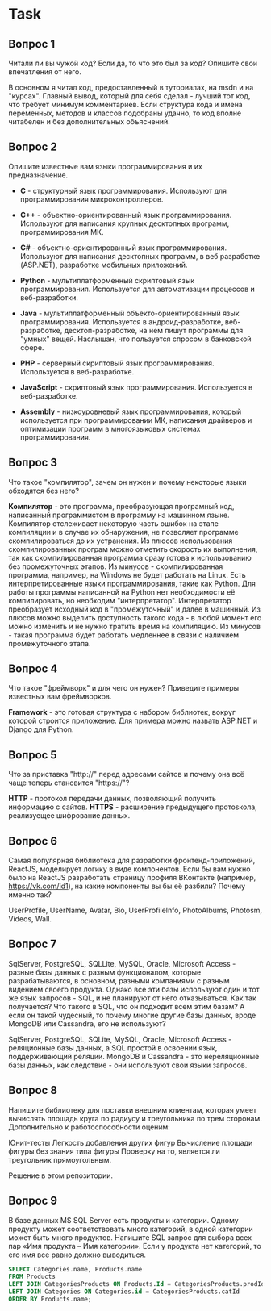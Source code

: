 # Task
## Вопрос 1
Читали ли вы чужой код? Если да, то что это был за код? Опишите свои впечатления от него.

В основном я читал код, предоставленный в туториалах, на msdn и на "курсах". Главный вывод, который для себя сделал - лучший тот код, что требует минимум комментариев. Если структура кода и имена переменных, методов и классов подобраны удачно, то код вполне читабелен и без дополнительных объяснений.

## Вопрос 2
Опишите известные вам языки программирования и их предназначение.

- **C** - структурный язык программирования. Используют для программирования микроконтроллеров.

- **C++** - объектно-ориентированный язык программирования. Используют для написания крупных десктопных программ, программирования МК.

- **C#** - объектно-ориентированный язык программирования. Используют для написания десктопных программ, в веб разработке (ASP.NET), разработке мобильных приложений.

- **Python** - мультиплатформенный скриптовый язык программирования. Используется для автоматизации процессов и веб-разработки.

- **Java** - мультиплатформенный объекто-ориентированный язык программирования. Используется в андроид-разработке, веб-разработке, десктоп-разработке, на нем пишут программы для "умных" вещей. Наслышан, что пользуется спросом в банковской сфере.

- **PHP** - серверный скриптовый язык программирования. Используется в веб-разработке.

- **JavaScript** - скриптовый язык программирования. Используется в веб-разработке.

- **Assembly** - низкоуровневый язык программирования, который используется при программировании МК, написания драйверов и оптимизации программ в многоязыковых системах программирования.

## Вопрос 3
Что такое "компилятор", зачем он нужен и почему некоторые языки обходятся без него?

**Компилятор** - это программа, преобразующая програмный код, написанный программистом в программу на машинном языке. Компилятор отслеживает некоторую часть ошибок на этапе компиляции и в случае их обнаружения, не позволяет программе скомпилироваться до их устранения. Из плюсов использования скомпилированных програм можно отметить скорость их выполнения, так как скомпилированная программа сразу готова к использованию без промежуточных этапов. Из минусов - скомпилированная программа, например, на Windows не будет работать на Linux. Есть интерпретированные языки программирования, такие как Python. Для работы программы написанной на Python нет необходимости её компилировать, но необходим "интерпретатор". Интерпретатор преобразует исходный код в "промежуточный" и далее в машинный. Из плюсов можно выделить доступность такого кода - в любой момент его можно изменить и не нужно тратить время на компиляцию. Из минусов - такая программа будет работать медленнее в связи с наличием промежуточного этапа.

## Вопрос 4
Что такое "фреймворк" и для чего он нужен? Приведите примеры известных вам фреймворков.

**Framework** - это готовая структура с набором библиотек, вокруг которой строится приложение. Для примера можно назвать ASP.NET и Django для Python.

## Вопрос 5
Что за приставка "http://" перед адресами сайтов и почему она всё чаще теперь становится "https://"?

**HTTP** - протокол передачи данных, позволяющий получить информацию с сайтов. **HTTPS** - расширение предыдущего протоsкола, реализуещее шифрование данных.

## Вопрос 6
Самая популярная библиотека для разработки фронтенд-приложений, ReactJS, моделирует логику в виде компонентов.
Если бы вам нужно было на ReactJS разработать страницу профиля ВКонтакте (например, https://vk.com/id1),
на какие компоненты вы бы её разбили? Почему именно так?

UserProfile, UserName, Avatar, Bio, UserProfileInfo, PhotoAlbums, Photosm, Videos, Wall.

## Вопрос 7
SqlServer, PostgreSQL, SQLLite, MySQL, Oracle, Microsoft Access - разные базы данных с разным функционалом,
которые разрабатываются, в основном, разными компаниями с разным видением своего продукта.
Однако все эти базы используют один и тот же язык запросов - SQL, и не планируют от него отказываться.
Как так получается? Что такого в SQL, что он подходит всем этим базам?
А если он такой чудесный, то почему многие другие базы данных, вроде MongoDB или Cassandra, его не используют?

SqlServer, PostgreSQL, SQLite, MySQL, Oracle, Microsoft Access - реляционные базы данных, а SQL простой в освоении язык,
поддерживающий реляции.
MongoDB и Cassandra - это нереляционные базы данных, как следствие - они используют свои языки запросов.

## Вопрос 8
Напишите библиотеку для поставки внешним клиентам, которая умеет вычислять площадь круга по радиусу и треугольника по трем сторонам. Дополнительно к работоспособности оценим:
 
Юнит-тесты
Легкость добавления других фигур
Вычисление площади фигуры без знания типа фигуры
Проверку на то, является ли треугольник прямоугольным.

Решение в этом репозитории.

## Вопрос 9
В базе данных MS SQL Server есть продукты и категории. Одному продукту может соответствовать много категорий,
в одной категории может быть много продуктов. Напишите SQL запрос для выбора всех пар «Имя продукта – Имя категории».
Если у продукта нет категорий, то его имя все равно должно выводиться.

```SQL
SELECT Categories.name, Products.name
FROM Products 
LEFT JOIN CategoriesProducts ON Products.Id = CategoriesProducts.prodId
LEFT JOIN Categories ON Categories.id = CategoriesProducts.catId
ORDER BY Products.name;
```
